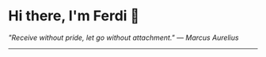 <h1>Hi there, I'm Ferdi 👋</h1>

<p><em>
  "Receive without pride, let go without attachment." — Marcus Aurelius
</em></p>

---
